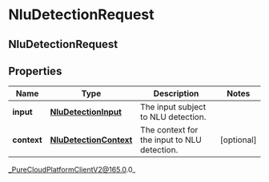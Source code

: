 # NluDetectionRequest

## NluDetectionRequest

## Properties

|Name | Type | Description | Notes|
|------------ | ------------- | ------------- | -------------|
| **input** | [**NluDetectionInput**](NluDetectionInput) | The input subject to NLU detection. | |
| **context** | [**NluDetectionContext**](NluDetectionContext) | The context for the input to NLU detection. | [optional] |



_PureCloudPlatformClientV2@165.0.0_
